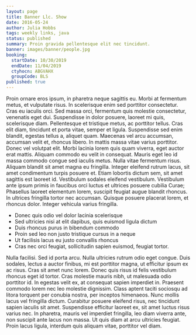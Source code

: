 ```yaml
---
layout: page
title: Banner Llc. Show
date: 2016-05-24
author: Julia Hobbs
tags: weekly links, java
status: published
summary: Proin gravida pellentesque elit nec tincidunt.
banner: images/banner/people.jpg
booking:
  startDate: 10/30/2019
  endDate: 11/04/2019
  ctyhocn: ABGVAHX
  groupCode: BLS
published: true
---
```

Proin ornare eros ipsum, in pharetra neque sagittis eu. Morbi at fermentum metus, et vulputate risus. In scelerisque enim sed porttitor consectetur. Cras eu iaculis orci. Sed massa orci, fermentum quis molestie consectetur, venenatis eget dui. Suspendisse in dolor posuere, laoreet mi quis, scelerisque diam. Pellentesque et tristique metus, ac porttitor tellus. Cras elit diam, tincidunt et porta vitae, semper et ligula. Suspendisse sed enim blandit, egestas tellus a, aliquet quam. Maecenas vel arcu accumsan, accumsan velit et, rhoncus libero. In mattis massa vitae varius porttitor. Donec vel volutpat elit. Morbi lacinia lorem quis quam viverra, eget auctor erat mattis.
Aliquam commodo eu velit in consequat. Mauris eget leo id massa commodo congue sed iaculis metus. Nulla vitae fermentum risus. Aliquam blandit sit amet magna eu fringilla. Integer eleifend rutrum lacus, sit amet condimentum turpis posuere et. Etiam lobortis dictum sem, sit amet sagittis est laoreet id. Vestibulum sodales eleifend vestibulum. Vestibulum ante ipsum primis in faucibus orci luctus et ultrices posuere cubilia Curae; Phasellus laoreet elementum lorem, suscipit feugiat augue blandit rhoncus. In ultrices fringilla tortor nec accumsan. Quisque posuere placerat lorem, et rhoncus dolor. Integer vehicula varius fringilla.

* Donec quis odio vel dolor lacinia scelerisque
* Sed ultricies nisi at elit dapibus, quis euismod ligula dictum
* Duis rhoncus purus in bibendum commodo
* Proin sed leo non justo tristique cursus in a neque
* Ut facilisis lacus eu justo convallis rhoncus
* Cras nec orci feugiat, sollicitudin sapien euismod, feugiat tortor.

Nulla facilisi. Sed id porta arcu. Nulla ultricies rutrum odio eget congue. Duis sodales, lectus a auctor finibus, mi est porttitor magna, ut efficitur ipsum ex ac risus. Cras sit amet nunc lorem. Donec quis risus id felis vestibulum rhoncus eget id tortor. Cras molestie mauris nibh, ut malesuada odio porttitor id. In egestas velit ex, at consequat sapien imperdiet in. Praesent commodo lorem nec leo molestie dignissim. Class aptent taciti sociosqu ad litora torquent per conubia nostra, per inceptos himenaeos. Nunc mollis lacus vel fringilla dictum. Curabitur posuere eleifend risus, nec tincidunt sapien iaculis sit amet. Suspendisse efficitur laoreet ex, sit amet luctus risus varius nec. In pharetra, mauris vel imperdiet fringilla, leo diam viverra ante, non suscipit ante lacus non massa. Ut quis diam at arcu ultricies feugiat. Proin lacus ligula, interdum quis aliquam vitae, porttitor vel diam.

